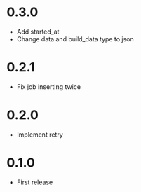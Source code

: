 # 0.3.0

- Add started_at
- Change data and build_data type to json

# 0.2.1

- Fix job inserting twice

# 0.2.0

- Implement retry

# 0.1.0

- First release
